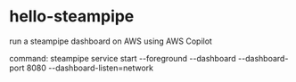 # hello-steampipe

run a steampipe dashboard on AWS using AWS Copilot

command: steampipe service start --foreground --dashboard --dashboard-port 8080 --dashboard-listen=network
